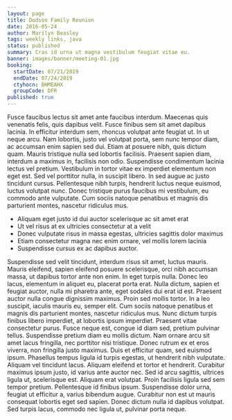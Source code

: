 ```yaml
---
layout: page
title: Dodson Family Reunion
date: 2016-05-24
author: Marilyn Beasley
tags: weekly links, java
status: published
summary: Cras id urna ut magna vestibulum feugiat vitae eu.
banner: images/banner/meeting-01.jpg
booking:
  startDate: 07/21/2019
  endDate: 07/24/2019
  ctyhocn: BHMEAHX
  groupCode: DFR
published: true
---
```

Fusce faucibus lectus sit amet ante faucibus interdum. Maecenas quis venenatis felis, quis dapibus velit. Fusce finibus sem sit amet dapibus lacinia. In efficitur interdum sem, rhoncus volutpat ante feugiat ut. In ut neque arcu. Nam lobortis, justo vel volutpat porta, sem nunc tempor diam, ac accumsan enim sapien sed dui. Etiam at posuere nibh, quis dictum quam. Mauris tristique nulla sed lobortis facilisis. Praesent sapien diam, interdum a maximus in, facilisis non odio. Suspendisse condimentum lacinia lectus vel pretium. Vestibulum in tortor vitae ex imperdiet elementum non eget est. Sed vel porttitor nulla, in suscipit libero. In sed augue ac justo tincidunt cursus. Pellentesque nibh turpis, hendrerit luctus neque euismod, luctus volutpat nunc. Donec tristique purus faucibus mi vestibulum, eu commodo ante vulputate. Cum sociis natoque penatibus et magnis dis parturient montes, nascetur ridiculus mus.

* Aliquam eget justo id dui auctor scelerisque ac sit amet erat
* Ut vel risus at ex ultricies consectetur at a velit
* Donec vulputate risus in massa egestas, ultricies sagittis dolor maximus
* Etiam consectetur magna nec enim ornare, vel mollis lorem lacinia
* Suspendisse cursus ex ac dapibus auctor.

Suspendisse sed velit tincidunt, interdum risus sit amet, luctus mauris. Mauris eleifend, sapien eleifend posuere scelerisque, orci nibh accumsan massa, ut dapibus tortor ante non enim. In eget turpis nulla. Donec leo lacus, elementum in aliquet eu, placerat porta erat. Nulla dictum, sapien et feugiat auctor, nulla mi pharetra ante, eget sodales dui erat id est. Praesent auctor nulla congue dignissim maximus. Proin sed mollis tortor. In a leo suscipit, iaculis mauris eu, semper elit. Cum sociis natoque penatibus et magnis dis parturient montes, nascetur ridiculus mus. Nunc dictum turpis finibus libero imperdiet, at lobortis ipsum imperdiet. Praesent vitae consectetur purus. Fusce neque est, congue id diam sed, pretium pulvinar tellus. Suspendisse pretium diam eu mollis dictum. Nam ornare arcu sit amet lacus fringilla, nec porttitor nisi tristique. Donec rutrum ex et eros viverra, non fringilla justo maximus.
Duis et efficitur quam, sed euismod ipsum. Phasellus tempus ligula id turpis egestas, ut hendrerit nibh vulputate. Aliquam vel tincidunt lacus. Aliquam eleifend et tortor et hendrerit. Curabitur maximus ipsum justo, id varius ante auctor nec. Sed id arcu sagittis, ultrices ligula ut, scelerisque est. Aliquam erat volutpat. Proin facilisis ligula sed sem tempor pretium. Pellentesque id finibus ipsum. Suspendisse dolor urna, feugiat ut efficitur a, varius bibendum augue. Curabitur non est ut mauris consequat lobortis eget sed sapien. Donec dictum nulla id dapibus volutpat. Sed turpis lacus, commodo nec ligula ut, pulvinar porta neque.
